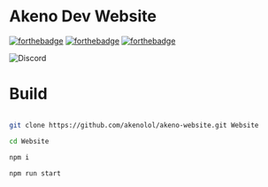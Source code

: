 # Akeno Dev Website



[![forthebadge](https://forthebadge.com/images/badges/made-with-javascript.svg)](https://forthebadge.com)
[![forthebadge](https://forthebadge.com/images/badges/open-source.svg)](https://forthebadge.com)
[![forthebadge](https://forthebadge.com/images/badges/uses-html.svg)](https://forthebadge.com)

![Discord](https://img.shields.io/discord/1014190469628055552?style=plastic)


# Build

```bash

git clone https://github.com/akenolol/akeno-website.git Website

cd Website

npm i

npm run start

```


